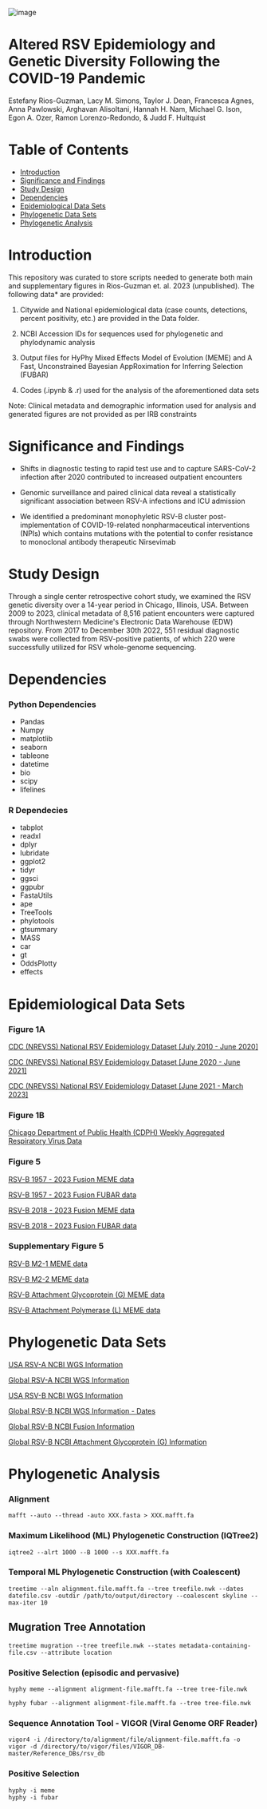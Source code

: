 ![image](https://github.com/erg6437/RSV-Molecular-Epidemiology/assets/53444914/3caa2023-d542-433b-b4b3-f8ea2d4be1b3)


# Altered RSV Epidemiology and Genetic Diversity Following the COVID-19 Pandemic
Estefany Rios-Guzman, Lacy M. Simons, Taylor J. Dean, Francesca Agnes, Anna Pawlowski, Arghavan Alisoltani, Hannah H. Nam, Michael G. Ison, Egon A. Ozer, Ramon Lorenzo-Redondo, & Judd F. Hultquist
# Table of Contents 
* [Introduction](#Introduction)
* [Significance and Findings](#Significance-and-Findings)
* [Study Design](#Study-Design)  
* [Dependencies](#Dependencies)
* [Epidemiological Data Sets](#Epidemiological-Data-Sets)
* [Phylogenetic Data Sets](#Phylogenetic-Data-Sets)
* [Phylogenetic Analysis](#Phylogenetic-Analysis)

# Introduction #
This repository was curated to store scripts needed to generate both main and supplementary figures in Rios-Guzman et. al. 2023 (unpublished). The following data* are provided:

1. Citywide and National epidemiological data (case counts, detections, percent positivity, etc.) are provided in the Data folder.
    
2. NCBI Accession IDs for sequences used for phylogenetic and phylodynamic analysis

3. Output files for HyPhy Mixed Effects Model of Evolution (MEME) and A Fast, Unconstrained Bayesian AppRoximation for Inferring Selection (FUBAR)
   
4. Codes (.ipynb & .r) used for the analysis of the aforementioned data sets
   
Note: Clinical metadata and demographic information used for analysis and generated figures are not provided as per IRB constraints

# Significance and Findings #

* Shifts in diagnostic testing to rapid test use and to capture SARS-CoV-2 infection after 2020 contributed to increased outpatient encounters
  
* Genomic surveillance and paired clinical data reveal a statistically significant association between RSV-A infections and ICU admission
  
* We identified a predominant monophyletic RSV-B cluster post-implementation of COVID-19-related nonpharmaceutical interventions (NPIs) which contains mutations with the potential to confer resistance to monoclonal antibody therapeutic Nirsevimab

# Study Design

Through a single center retrospective cohort study, we examined the RSV genetic diversity over a 14-year period in Chicago, Illinois, USA. Between 2009 to 2023, clinical metadata of 8,516 patient encounters were captured through Northwestern Medicine's Electronic Data Warehouse (EDW) repository. From 2017 to December 30th 2022, 551 residual diagnostic swabs were collected from RSV-positive patients, of which 220 were successfully utilized for RSV whole-genome sequencing.

# Dependencies
### Python Dependencies
* Pandas
* Numpy
* matplotlib
* seaborn
* tableone
* datetime
* bio
* scipy
* lifelines

### R Dependecies 
* tabplot
* readxl
* dplyr
* lubridate
* ggplot2
* tidyr
* ggsci
* ggpubr
* FastaUtils
* ape
* TreeTools
* phylotools
* gtsummary
* MASS
* car
* gt
* OddsPlotty
* effects

# Epidemiological Data Sets #
### Figure 1A
<a href="https://github.com/erg6437/RSV-Molecular-Epidemiology/blob/main/Epidemiology-Data/Fig-1-NREVSS-2010-2020.csv"> CDC (NREVSS) National RSV Epidemiology Dataset [July 2010 - June 2020] </a> 

<a href="https://github.com/erg6437/RSV-Molecular-Epidemiology/blob/main/Epidemiology-Data/Fig-1-NREVSS-062020-062021-test-det-pp.zip"> CDC (NREVSS) National RSV Epidemiology Dataset [June 2020 - June 2021] </a> 

<a href="https://github.com/erg6437/RSV-Molecular-Epidemiology/blob/main/Epidemiology-Data/Fig-1-NREVSS-062021-present-test-det-pp.zip"> CDC (NREVSS) National RSV Epidemiology Dataset [June 2021 - March 2023] </a> 

### Figure 1B
<a href="https://github.com/erg6437/RSV-Molecular-Epidemiology/blob/main/Epidemiology-Data/Fig1-RSVNET-Hospitalization.csv.zip">Chicago Department of Public Health (CDPH) Weekly Aggregated Respiratory Virus Data </a> 

### Figure 5
<a href="https://github.com/erg6437/RSV-Molecular-Epidemiology/blob/main/Positive-Selection/102423-RSVB-F-USA.MEME.csv"> RSV-B 1957 - 2023 Fusion MEME data </a> 

<a href="https://github.com/erg6437/RSV-Molecular-Epidemiology/blob/main/Positive-Selection/102423-RSVB-F-USA.MEME.csv"> RSV-B 1957 - 2023 Fusion FUBAR data </a> 

<a href="https://github.com/erg6437/RSV-Molecular-Epidemiology/blob/main/Positive-Selection/102423-RSVB-F-5yr.MEME.csv"> RSV-B 2018 - 2023 Fusion MEME data </a> 

<a href="https://github.com/erg6437/RSV-Molecular-Epidemiology/blob/main/Positive-Selection/102423-RSVB-F-5yr.FUBAR.csv"> RSV-B 2018 - 2023 Fusion FUBAR data </a> 


### Supplementary Figure 5
<a href="https://github.com/erg6437/RSV-Molecular-Epidemiology/blob/main/Positive-Selection/080223-M2-1-MEME.csv"> RSV-B M2-1 MEME data </a> 

<a href="https://github.com/erg6437/RSV-Molecular-Epidemiology/blob/main/Positive-Selection/080223-M2-2-MEME.csv"> RSV-B M2-2 MEME data </a> 

<a href="https://github.com/erg6437/RSV-Molecular-Epidemiology/blob/main/Positive-Selection/07192022-G-MEME-RSVB.csv"> RSV-B Attachment Glycoprotein (G) MEME data</a> 

<a href="https://github.com/erg6437/RSV-Molecular-Epidemiology/blob/main/Positive-Selection/080223-L-MEME.csv"> RSV-B Attachment Polymerase (L) MEME data </a> 

# Phylogenetic Data Sets #
<a href="https://github.com/erg6437/RSV-Molecular-Epidemiology/blob/main/Sequence-Info/041223-RSVA-USA-NMH-metadata.csv"> USA RSV-A NCBI WGS Information </a> 

<a href="041223-RSVA-Global-NMH-metadata-location.csv](https://github.com/erg6437/RSV-Molecular-Epidemiology/blob/main/Sequence-Info/041223-RSVA-Global-NMH-metadata-location.csv"> Global RSV-A NCBI WGS Information </a> 

<a href="https://github.com/erg6437/RSV-Molecular-Epidemiology/blob/main/Sequence-Info/041223-RSVB-USA-metadata.csv"> USA RSV-B NCBI WGS Information </a> 

<a href="https://github.com/erg6437/RSV-Molecular-Epidemiology/blob/main/Sequence-Info/102223-RSVB-Global-NMH-metadata-dates%20(2).csv"> Global RSV-B NCBI WGS Information - Dates </a> 

<a href="https://github.com/erg6437/RSV-Molecular-Epidemiology/blob/main/Sequence-Info/111623-RSVF_G%202.zip"> Global RSV-B NCBI Fusion Information </a> 

<a href="https://github.com/erg6437/RSV-Molecular-Epidemiology/blob/main/Sequence-Info/111623-RSVF_G%202.zip"> Global RSV-B NCBI Attachment Glycoprotein (G) Information </a> 


# Phylogenetic Analysis
### Alignment
```
mafft --auto --thread -auto XXX.fasta > XXX.mafft.fa
```

### Maximum Likelihood (ML) Phylogenetic Construction (IQTree2)

```
iqtree2 --alrt 1000 --B 1000 --s XXX.mafft.fa
```

### Temporal ML Phylogenetic Construction (with Coalescent)
```
treetime --aln alignment.file.mafft.fa --tree treefile.nwk --dates datefile.csv -outdir /path/to/output/directory --coalescent skyline --max-iter 10
```

## Mugration Tree Annotation

```
treetime mugration --tree treefile.nwk --states metadata-containing-file.csv --attribute location
```

### Positive Selection (episodic and pervasive)
```
hyphy meme --alignment alignment-file.mafft.fa --tree tree-file.nwk

hyphy fubar --alignment alignment-file.mafft.fa --tree tree-file.nwk
```

### Sequence Annotation Tool - VIGOR (Viral Genome ORF Reader)
```
vigor4 -i /directory/to/alignment/file/alignment-file.mafft.fa -o vigor -d /directory/to/vigor/files/VIGOR_DB-master/Reference_DBs/rsv_db
```

### Positive Selection 
```
hyphy -i meme
hyphy -i fubar
```




